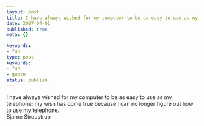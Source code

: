 ```yaml
---
layout: post
title: I have always wished for my computer to be as easy to use as my telephone; my wish has come true because I can no longer figure out how to use my telephone.
date: 2007-04-01
published: true
meta: {}

keywords:
- fun
type: post
keywords:
- fun
- quote
status: publish
---
```

I have always wished for my computer to be as easy to use as my telephone; my wish has come true because I can no longer figure out how to use my telephone.<br />Bjarne Stroustrup
